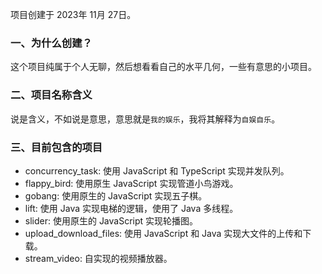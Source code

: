 项目创建于 2023年 11月 27日。
### 一、为什么创建？
这个项目纯属于个人无聊，然后想看看自己的水平几何，一些有意思的小项目。

### 二、项目名称含义
说是含义，不如说是意思，意思就是`我的娱乐`，我将其解释为`自娱自乐`。

### 三、目前包含的项目

- concurrency_task: 使用 JavaScript 和 TypeScript 实现并发队列。
- flappy_bird: 使用原生 JavaScript 实现管道小鸟游戏。
- gobang: 使用原生的 JavaScript 实现五子棋。
- lift: 使用 Java 实现电梯的逻辑，使用了 Java 多线程。
- slider: 使用原生的 JavaScript 实现轮播图。
- upload_download_files: 使用 JavaScript 和 Java 实现大文件的上传和下载。
- stream_video: 自实现的视频播放器。

